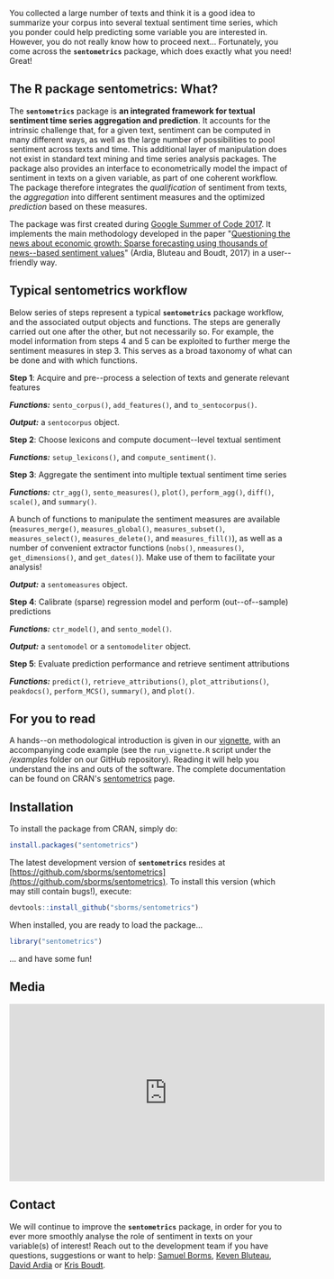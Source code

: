 
You collected a large number of texts and think it is a good idea to summarize your corpus into several textual sentiment time series, which you ponder could help predicting some variable you are interested in. However, you do not really know how to proceed next... Fortunately, you come across the **`sentometrics`** package, which does exactly what you need! Great!

## The R package **sentometrics**: What?

The **`sentometrics`** package is **an integrated framework for textual sentiment time series aggregation and prediction**. It accounts for the intrinsic challenge that, for a given text, sentiment can be computed in many different ways, as well as the large number of possibilities to pool sentiment across texts and time. This additional layer of manipulation does not exist in standard text mining and time series analysis packages. The package also provides an interface to econometrically model the impact of sentiment in texts on a given variable, as part of one coherent workflow. The package therefore integrates the _qualification_ of sentiment from texts, the _aggregation_ into different sentiment measures and the optimized _prediction_ based on these measures.

The package was first created during [Google Summer of Code 2017](https://github.com/rstats-gsoc/gsoc2017/wiki/Sentometrics:-An-integrated-framework-for-text-based-multivariate-time-series-modeling-and-forecasting). It implements the main methodology developed in the paper "[Questioning the news about economic growth: Sparse forecasting using thousands of news--based sentiment values](https://ssrn.com/abstract=2976084)" (Ardia, Bluteau and Boudt, 2017) in a user--friendly way.

## Typical **sentometrics** workflow

Below series of steps represent a typical **`sentometrics`** package workflow, and the associated output objects and functions. The steps are generally carried out one after the other, but not necessarily so. For example, the model information from steps 4 and 5 can be exploited to further merge the sentiment measures in step 3. This serves as a broad taxonomy of what can be done and with which functions.

**Step 1**: Acquire and pre--process a selection of texts and generate relevant features
    
**_Functions:_** `sento_corpus()`, `add_features()`, and `to_sentocorpus()`.

**_Output:_** a `sentocorpus` object.

**Step 2**: Choose lexicons and compute document--level textual sentiment
    
**_Functions:_** `setup_lexicons()`, and `compute_sentiment()`.

**Step 3**: Aggregate the sentiment into multiple textual sentiment time series
    
**_Functions:_** `ctr_agg()`, `sento_measures()`, `plot()`, `perform_agg()`, `diff()`, `scale()`, and `summary()`.

A bunch of functions to manipulate the sentiment measures are available (`measures_merge()`, `measures_global()`, `measures_subset()`, `measures_select()`, `measures_delete()`, and `measures_fill()`), as well as a number of convenient extractor functions (`nobs()`, `nmeasures()`, `get_dimensions()`, and `get_dates()`). Make use of them to facilitate your analysis!

**_Output:_** a `sentomeasures` object.

**Step 4**: Calibrate (sparse) regression model and perform (out--of--sample) predictions
    
**_Functions:_** `ctr_model()`, and `sento_model()`.

**_Output:_** a `sentomodel` or a `sentomodeliter` object.

**Step 5**: Evaluate prediction performance and retrieve sentiment attributions
    
**_Functions:_** `predict()`, `retrieve_attributions()`, `plot_attributions()`, `peakdocs()`, `perform_MCS()`, `summary()`, and `plot()`.

## For you to read

A hands--on methodological introduction is given in our [vignette](https://ssrn.com/abstract=3067734), with an accompanying code example (see the `run_vignette.R` script under the _/examples_ folder on our GitHub repository). Reading it will help you understand the ins and outs of the software. The complete documentation can be found on CRAN's [sentometrics](https://CRAN.R-project.org/package=sentometrics) page. 

## Installation

To install the package from CRAN, simply do:

```R
install.packages("sentometrics")
```

The latest development version of **`sentometrics`** resides at [https://github.com/sborms/sentometrics](https://github.com/sborms/sentometrics). To install this version (which may still contain bugs!), execute:

```R
devtools::install_github("sborms/sentometrics")
```

When installed, you are ready to load the package...

```R
library("sentometrics")
```

... and have some fun!

## Media

<iframe width="560" height="315" src="https://www.youtube.com/embed/KC8LSBNvZrQ" frameborder="0" allow="autoplay; encrypted-media" allowfullscreen></iframe>

## Contact

We will continue to improve the **`sentometrics`** package, in order for you to ever more smoothly analyse the role of sentiment in texts on your variable(s) of interest! Reach out to the development team if you have questions, suggestions or want to help: [Samuel Borms](mailto:samuel.borms@unine.ch), [Keven Bluteau](mailto:keven.bluteau@unine.ch), [David Ardia](mailto:david.ardia@unine.ch) or [Kris Boudt](mailto:kris.boudt@vub.be).

